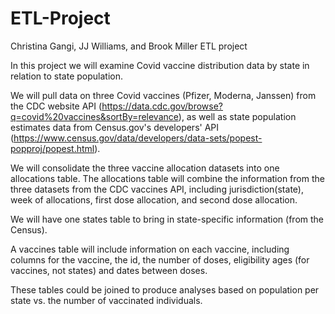 # ETL-Project
Christina Gangi, JJ Williams, and Brook Miller ETL project

In this project we will examine Covid vaccine distribution data by state in relation to state population.

We will pull data on three Covid vaccines (Pfizer, Moderna, Janssen) from the CDC website API (https://data.cdc.gov/browse?q=covid%20vaccines&sortBy=relevance), as well as state population estimates data from Census.gov's developers' API (https://www.census.gov/data/developers/data-sets/popest-popproj/popest.html).

We will consolidate the three vaccine allocation datasets into one allocations table. The allocations table will combine the information from the three datasets from the CDC vaccines API, including jurisdiction(state), week of allocations, first dose allocation, and second dose allocation.

We will have one states table to bring in state-specific information (from the Census).

A vaccines table will include information on each vaccine,  including columns for the vaccine, the id, the number of doses, eligibility ages (for vaccines, not states) and dates between doses. 

These tables could be joined to produce analyses based on population per state vs. the number of vaccinated individuals.

